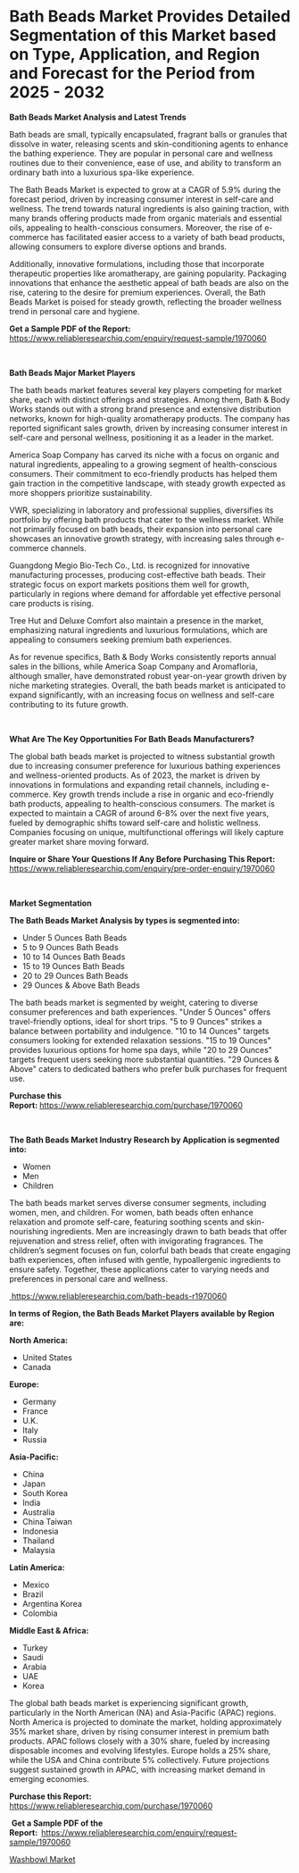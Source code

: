 <p><h1>Bath Beads Market Provides Detailed Segmentation of this Market based on Type, Application, and Region and Forecast for the Period from 2025 - 2032</h1></p><p><strong>Bath Beads Market Analysis and Latest Trends</strong></p>
<p><p>Bath beads are small, typically encapsulated, fragrant balls or granules that dissolve in water, releasing scents and skin-conditioning agents to enhance the bathing experience. They are popular in personal care and wellness routines due to their convenience, ease of use, and ability to transform an ordinary bath into a luxurious spa-like experience.</p><p>The Bath Beads Market is expected to grow at a CAGR of 5.9% during the forecast period, driven by increasing consumer interest in self-care and wellness. The trend towards natural ingredients is also gaining traction, with many brands offering products made from organic materials and essential oils, appealing to health-conscious consumers. Moreover, the rise of e-commerce has facilitated easier access to a variety of bath bead products, allowing consumers to explore diverse options and brands.</p><p>Additionally, innovative formulations, including those that incorporate therapeutic properties like aromatherapy, are gaining popularity. Packaging innovations that enhance the aesthetic appeal of bath beads are also on the rise, catering to the desire for premium experiences. Overall, the Bath Beads Market is poised for steady growth, reflecting the broader wellness trend in personal care and hygiene.</p></p>
<p><strong>Get a Sample PDF of the Report:&nbsp;</strong> <a href="https://www.reliableresearchiq.com/enquiry/request-sample/1970060?utm_campaign=2144&utm_medium=2&utm_source=Github&utm_content=ia&utm_term=06022025&utm_id=bath-beads">https://www.reliableresearchiq.com/enquiry/request-sample/1970060</a></p>
<p>&nbsp;</p>
<p><strong>Bath Beads Major Market Players</strong></p>
<p><p>The bath beads market features several key players competing for market share, each with distinct offerings and strategies. Among them, Bath & Body Works stands out with a strong brand presence and extensive distribution networks, known for high-quality aromatherapy products. The company has reported significant sales growth, driven by increasing consumer interest in self-care and personal wellness, positioning it as a leader in the market.</p><p>America Soap Company has carved its niche with a focus on organic and natural ingredients, appealing to a growing segment of health-conscious consumers. Their commitment to eco-friendly products has helped them gain traction in the competitive landscape, with steady growth expected as more shoppers prioritize sustainability.</p><p>VWR, specializing in laboratory and professional supplies, diversifies its portfolio by offering bath products that cater to the wellness market. While not primarily focused on bath beads, their expansion into personal care showcases an innovative growth strategy, with increasing sales through e-commerce channels.</p><p>Guangdong Megio Bio-Tech Co., Ltd. is recognized for innovative manufacturing processes, producing cost-effective bath beads. Their strategic focus on export markets positions them well for growth, particularly in regions where demand for affordable yet effective personal care products is rising.</p><p>Tree Hut and Deluxe Comfort also maintain a presence in the market, emphasizing natural ingredients and luxurious formulations, which are appealing to consumers seeking premium bath experiences.</p><p>As for revenue specifics, Bath & Body Works consistently reports annual sales in the billions, while America Soap Company and Aromafloria, although smaller, have demonstrated robust year-on-year growth driven by niche marketing strategies. Overall, the bath beads market is anticipated to expand significantly, with an increasing focus on wellness and self-care contributing to its future growth.</p></p>
<p>&nbsp;</p>
<p><strong>What Are The Key Opportunities For Bath Beads Manufacturers?</strong></p>
<p><p>The global bath beads market is projected to witness substantial growth due to increasing consumer preference for luxurious bathing experiences and wellness-oriented products. As of 2023, the market is driven by innovations in formulations and expanding retail channels, including e-commerce. Key growth trends include a rise in organic and eco-friendly bath products, appealing to health-conscious consumers. The market is expected to maintain a CAGR of around 6-8% over the next five years, fueled by demographic shifts toward self-care and holistic wellness. Companies focusing on unique, multifunctional offerings will likely capture greater market share moving forward.</p></p>
<p><strong>Inquire or Share Your Questions If Any Before Purchasing This Report:</strong> <a href="https://www.reliableresearchiq.com/enquiry/pre-order-enquiry/1970060?utm_campaign=2144&utm_medium=2&utm_source=Github&utm_content=ia&utm_term=06022025&utm_id=bath-beads">https://www.reliableresearchiq.com/enquiry/pre-order-enquiry/1970060</a></p>
<p>&nbsp;</p>
<p><strong>Market Segmentation</strong></p>
<p><strong>The Bath Beads Market Analysis by types is segmented into:</strong></p>
<p><ul><li>Under 5 Ounces Bath Beads</li><li>5 to 9 Ounces Bath Beads</li><li>10 to 14 Ounces Bath Beads</li><li>15 to 19 Ounces Bath Beads</li><li>20 to 29 Ounces Bath Beads</li><li>29 Ounces & Above Bath Beads</li></ul></p>
<p><p>The bath beads market is segmented by weight, catering to diverse consumer preferences and bath experiences. "Under 5 Ounces" offers travel-friendly options, ideal for short trips. "5 to 9 Ounces" strikes a balance between portability and indulgence. "10 to 14 Ounces" targets consumers looking for extended relaxation sessions. "15 to 19 Ounces" provides luxurious options for home spa days, while "20 to 29 Ounces" targets frequent users seeking more substantial quantities. "29 Ounces & Above" caters to dedicated bathers who prefer bulk purchases for frequent use.</p></p>
<p><strong>Purchase this Report:&nbsp;</strong><a href="https://www.reliableresearchiq.com/purchase/1970060?utm_campaign=2144&utm_medium=2&utm_source=Github&utm_content=ia&utm_term=06022025&utm_id=bath-beads">https://www.reliableresearchiq.com/purchase/1970060</a></p>
<p>&nbsp;</p>
<p><strong>The Bath Beads Market Industry Research by Application is segmented into:</strong></p>
<p><ul><li>Women</li><li>Men</li><li>Children</li></ul></p>
<p><p>The bath beads market serves diverse consumer segments, including women, men, and children. For women, bath beads often enhance relaxation and promote self-care, featuring soothing scents and skin-nourishing ingredients. Men are increasingly drawn to bath beads that offer rejuvenation and stress relief, often with invigorating fragrances. The children’s segment focuses on fun, colorful bath beads that create engaging bath experiences, often infused with gentle, hypoallergenic ingredients to ensure safety. Together, these applications cater to varying needs and preferences in personal care and wellness.</p></p>
<p><a href="https://www.reliableresearchiq.com/bath-beads-r1970060?utm_campaign=2144&utm_medium=2&utm_source=Github&utm_content=ia&utm_term=06022025&utm_id=bath-beads">&nbsp;https://www.reliableresearchiq.com/bath-beads-r1970060</a></p>
<p><strong>In terms of Region, the Bath Beads Market Players available by Region are:</strong></p>
<p>
    <p> <strong> North America: </strong>
        <ul>
            <li>United States</li>
            <li>Canada</li>
        </ul>
        </p> 
    <p> <strong> Europe: </strong>
        <ul>
            <li>Germany</li>
            <li>France</li>
            <li>U.K.</li>
            <li>Italy</li>
            <li>Russia</li>
        </ul>
        </p> 
    <p> <strong> Asia-Pacific: </strong>
        <ul>
            <li>China</li>
            <li>Japan</li>
            <li>South Korea</li>
            <li>India</li>
            <li>Australia</li>
            <li>China Taiwan</li>
            <li>Indonesia</li>
            <li>Thailand</li>
            <li>Malaysia</li>
        </ul>
        </p> 
    <p> <strong> Latin America: </strong>
        <ul>
            <li>Mexico</li>
            <li>Brazil</li>
            <li>Argentina Korea</li>
            <li>Colombia</li>
        </ul>
        </p> 
    <p> <strong> Middle East & Africa: </strong>
        <ul>
            <li>Turkey</li>
            <li>Saudi</li>
            <li>Arabia</li>
            <li>UAE</li>
            <li>Korea</li>
        </ul>
    </p>
    </p>
<p><p>The global bath beads market is experiencing significant growth, particularly in the North American (NA) and Asia-Pacific (APAC) regions. North America is projected to dominate the market, holding approximately 35% market share, driven by rising consumer interest in premium bath products. APAC follows closely with a 30% share, fueled by increasing disposable incomes and evolving lifestyles. Europe holds a 25% share, while the USA and China contribute 5% collectively. Future projections suggest sustained growth in APAC, with increasing market demand in emerging economies.</p></p>
<p><strong>Purchase this Report: </strong><a href="https://www.reliableresearchiq.com/purchase/1970060?utm_campaign=2144&utm_medium=2&utm_source=Github&utm_content=ia&utm_term=06022025&utm_id=bath-beads">https://www.reliableresearchiq.com/purchase/1970060</a></p>
<p>&nbsp;<strong>Get a Sample PDF of the Report:&nbsp;&nbsp;</strong><a href="https://www.reliableresearchiq.com/enquiry/request-sample/1970060?utm_campaign=2144&utm_medium=2&utm_source=Github&utm_content=ia&utm_term=06022025&utm_id=bath-beads">https://www.reliableresearchiq.com/enquiry/request-sample/1970060</a></p>
<p><strong></strong></p>
<p><p><a href="https://github.com/AshrafKhan865/Market-Research-Report-List-1/blob/main/washbowl-market.md?utm_campaign=2144&utm_medium=2&utm_source=Github&utm_content=ia&utm_term=06022025&utm_id=bath-beads">Washbowl Market</a></p></p>
